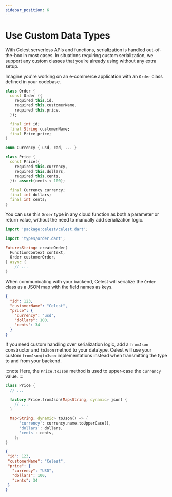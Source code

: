 ```yaml
---
sidebar_position: 6
---
```


# Use Custom Data Types

With Celest serverless APIs and functions, serialization is handled out-of-the-box in most cases. In situations requiring custom serialization, we support any custom classes that you’re already using without any extra setup.

Imagine you're working on an e-commerce application with an `Order` class defined in your codebase.

```dart
class Order {
  const Order ({
    required this.id,
    required this.customerName,
    required this.price,
  });

  final int id;
  final String customerName;
  final Price price;
}

enum Currency { usd, cad, ... }

class Price {
  const Price({
    required this.currency,
    required this.dollars,
    required this.cents,
  }): assert(cents < 100);

  final Currency currency;
  final int dollars;
  final int cents;
}
```

You can use this `Order` type in any cloud function as both a parameter or return value, without the need to manually add serialization logic.

```dart
import 'package:celest/celest.dart';

import 'types/order.dart';

Future<String> createOrder(
  FunctionContext context,
  Order customerOrder,
) async {
	// ...
}
```

When communicating with your backend, Celest will serialize the `Order` class as a JSON map with the field names as keys.

```json
{
  "id": 123,
  "customerName": "Celest",
  "price": {
    "currency": "usd",
    "dollars": 100,
    "cents": 34
  }
}
```

If you need custom handling over serialization logic, add a `fromJson` constructor and `toJson` method to your datatype. Celest will use your custom `fromJson`/`toJson` implementations instead when transmitting the type to and from your backend.


:::note
Here, the `Price.toJson` method is used to upper-case the `currency` value.
:::

```dart
class Price {
  // ...

  factory Price.fromJson(Map<String, dynamic> json) {
    // ...
  }

  Map<String, dynamic> toJson() => {
      'currency': currency.name.toUpperCase(),
      'dollars': dollars,
      'cents': cents,
    };
}
```

 ```json
{
  "id": 123,
  "customerName": "Celest",
  "price": {
    "currency": "USD",
    "dollars": 100,
    "cents": 34
  }
}
```
